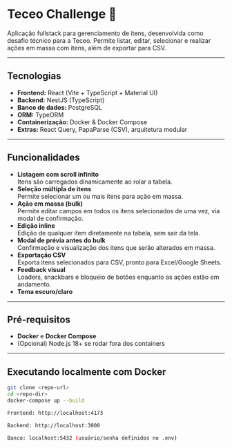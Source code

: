 # Teceo Challenge 🧩

Aplicação fullstack para gerenciamento de itens, desenvolvida como desafio técnico para a Teceo. Permite listar, editar, selecionar e realizar ações em massa com itens, além de exportar para CSV.

---

## Tecnologias

* **Frontend:** React (Vite + TypeScript + Material UI)
* **Backend:** NestJS (TypeScript)
* **Banco de dados:** PostgreSQL
* **ORM:** TypeORM
* **Containerização:** Docker & Docker Compose
* **Extras:** React Query, PapaParse (CSV), arquitetura modular

---

## Funcionalidades

- **Listagem com scroll infinito**  
  Itens são carregados dinamicamente ao rolar a tabela.
- **Seleção múltipla de itens**  
  Permite selecionar um ou mais itens para ação em massa.
- **Ação em massa (bulk)**  
  Permite editar campos em todos os itens selecionados de uma vez, via modal de confirmação.
- **Edição inline**  
  Edição de qualquer item diretamente na tabela, sem sair da tela.
- **Modal de prévia antes do bulk**  
  Confirmação e visualização dos itens que serão alterados em massa.
- **Exportação CSV**  
  Exporta itens selecionados para CSV, pronto para Excel/Google Sheets.
- **Feedback visual**  
  Loaders, snackbars e bloqueio de botões enquanto as ações estão em andamento.
- **Tema escuro/claro**

---

## Pré-requisitos

- **Docker** e **Docker Compose**
- (Opcional) Node.js 18+ se rodar fora dos containers

---

## Executando localmente com Docker

```bash
git clone <repo-url>
cd <repo-dir>
docker-compose up --build

Frontend: http://localhost:4173

Backend: http://localhost:3000

Banco: localhost:5432 (usuário/senha definidos no .env)